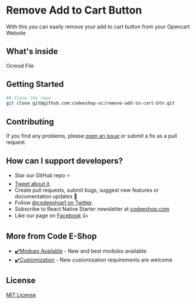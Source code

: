 # Remove Add to Cart Button
With this you can easily remove your add to cart button from your Opencart Website

## What's inside
Ocmod File 

## Getting Started

```bash
## Clone the repo
git clone git@github.com:codeeshop-oc/remove-add-to-cart-btn.git
```

## Contributing

If you find any problems, please [open an issue](https://github.com/codeeshop-oc/remove-add-to-cart-btn/issues/new) or submit a fix as a pull request.

## How can I support developers?
- Star our GitHub repo :star:
- [Tweet about it](https://twitter.com/intent/tweet?text=Amazing%20Module%20developed%20by%20Code%20E-Shop&url=https://github.com/codeeshop-oc/remove-add-to-cart-btn&via=codeeshop).
- Create pull requests, submit bugs, suggest new features or documentation updates :wrench:
- Follow [@codeeshop1 on Twitter](https://twitter.com/codeeshop1).
- Subscribe to React Native Starter newsletter at [codeeshop.com](https://codeeshop.com/)
- Like our page on [Facebook](https://www.facebook.com/codeeshop/) :thumbsup:

## More from Code E-Shop
- [✔️Modues Available](https://codeeshop.com/) - New and best modules available
- [✔️Customization](https://codeeshop.com/) - New customization requirements are welcome

## License

[MIT License](LICENSE)
